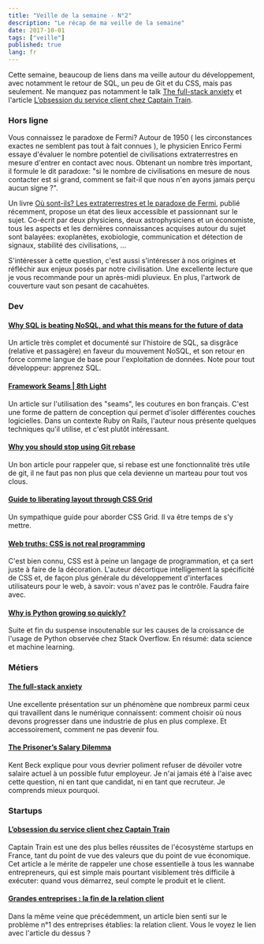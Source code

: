 ```yaml
---
title: "Veille de la semaine - N°2"
description: "Le récap de ma veille de la semaine"
date: 2017-10-01
tags: ["veille"]
published: true
lang: fr
---
```


Cette semaine, beaucoup de liens dans ma veille autour du développement, avec notamment le retour de SQL, un peu de Git et du CSS, mais pas seulement. Ne manquez pas notamment le talk [The full-stack anxiety](http://mixinconf.com/videos/full-stack-anxiety/) et l'article [L’obsession du service client chez Captain Train](https://medium.com/@djo/obsession-service-client-captain-train-cb0b91467fd9). 


### Hors ligne

Vous connaissez le paradoxe de Fermi? Autour de 1950 ( les circonstances exactes ne semblent pas tout à fait connues ), le physicien Enrico Fermi essaye d'évaluer le nombre potentiel de civilisations extraterrestres en mesure d'entrer en contact avec nous. Obtenant un nombre très important, il formule le dit paradoxe: "si le nombre de civilisations en mesure de nous contacter est si grand, comment se fait-il que nous n'en ayons jamais perçu aucun signe ?". 

Un livre [Où sont-ils? Les extraterrestres et le paradoxe de Fermi](https://www.amazon.fr/O%C3%B9-sont-ils-extraterrestres-paradoxe-Fermi/dp/2271116376/ref=sr_1_1?ie=UTF8&qid=1506884973&sr=8-1&keywords=O%C3%B9+sont-ils), publié récemment, propose un état des lieux accessible et passionnant sur le sujet. Co-écrit par deux physiciens, deux astrophysiciens et un économiste, tous les aspects et les dernières connaissances acquises autour du sujet sont balayées: exoplanètes, exobiologie, communication et détection de signaux, stabilité des civilisations, ... 

S'intéresser à cette question, c'est aussi s'intéresser à nos origines et réfléchir aux enjeux posés par notre civilisation. Une excellente lecture que je vous recommande pour un après-midi pluvieux. En plus, l'artwork de couverture vaut son pesant de cacahuètes.

### Dev

#### [Why SQL is beating NoSQL, and what this means for the future of data](https://blog.timescale.com/why-sql-beating-nosql-what-this-means-for-future-of-data-time-series-database-348b777b847a)

Un article très complet et documenté sur l'histoire de SQL, sa disgrâce (relative et passagère) en faveur du mouvement NoSQL, et son retour en force comme langue de base pour l'exploitation de données. Note pour tout développeur: apprenez SQL.

#### [Framework Seams | 8th Light](https://8thlight.com/blog/mike-knepper/2017/09/20/framework-seams.html)

Un article sur l'utilisation des "seams", les coutures en bon français. C'est une forme de pattern de conception qui permet d'isoler différentes couches logicielles. Dans un contexte Ruby on Rails, l'auteur nous présente quelques techniques qu'il utilise, et c'est plutôt intéressant.

#### [Why you should stop using Git rebase](https://medium.com/@fredrikmorken/why-you-should-stop-using-git-rebase-5552bee4fed1)

Un bon article pour rappeler que, si rebase est une fonctionnalité très utile de git, il ne faut pas non plus que cela devienne un marteau pour tout vos clous.

#### [Guide to liberating layout through CSS Grid](https://cssgrid.cc/css-grid-guide.html)

Un sympathique guide pour aborder CSS Grid. Il va être temps de s'y mettre.

#### [Web truths: CSS is not real programming](https://christianheilmann.com/2017/09/19/web-truths-css-is-not-real-programming/amp/)

C'est bien connu, CSS est à peine un langage de programmation, et ça sert juste à faire de la décoration. L'auteur décortique intelligement la spécificité de CSS et, de façon plus générale du développement d'interfaces utilisateurs pour le web, à savoir: vous n'avez pas le contrôle. Faudra faire avec.

#### [Why is Python growing so quickly?](https://stackoverflow.blog/2017/09/14/python-growing-quickly/)

Suite et fin du suspense insoutenable sur les causes de la croissance de l'usage de Python observée chez Stack Overflow. En résumé: data science et machine learning.

### Métiers

#### [The full-stack anxiety](http://mixinconf.com/videos/full-stack-anxiety/)

Une excellente présentation sur un phénomène que nombreux parmi ceux qui travaillent dans le numérique connaissent: comment choisir où nous devons progresser dans une industrie de plus en plus complexe. Et accessoirement, comment ne pas devenir fou.

#### [The Prisoner’s Salary Dilemma](https://www.facebook.com/notes/kent-beck/the-prisoners-salary-dilemma/1655799601119564/)

Kent Beck explique pour vous devrier poliment refuser de dévoiler votre salaire actuel à un possible futur employeur. Je n'ai jamais été à l'aise avec cette question, ni en tant que candidat, ni en tant que recruteur. Je comprends mieux pourquoi.

### Startups

#### [L’obsession du service client chez Captain Train](https://medium.com/@djo/obsession-service-client-captain-train-cb0b91467fd9)

Captain Train est une des plus belles réussites de l'écosystème startups en France, tant du point de vue des valeurs que du point de vue économique. Cet article a le mérite de rappeler une chose essentielle à tous les wannabe entrepreneurs, qui est simple mais pourtant visiblement très difficile à exécuter: quand vous démarrez, seul compte le produit et le client.


#### [Grandes entreprises : la fin de la relation client](https://www.linkedin.com/pulse/grandes-entreprises-la-fin-de-relation-client-yves-cavarec/)

Dans la même veine que précédemment, un article bien senti sur le problème n°1 des entreprises établies: la relation client. Vous le voyez le lien avec l'article du dessus ? 
